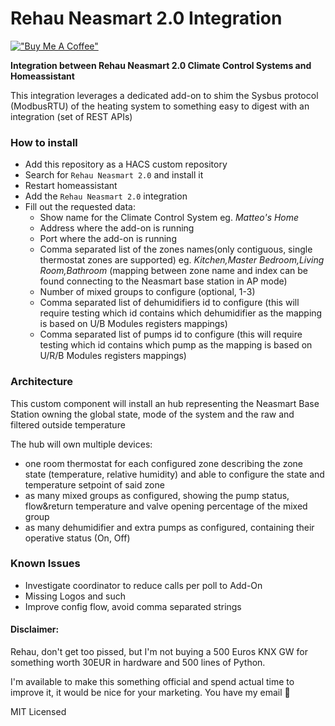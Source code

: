 # Rehau Neasmart 2.0 Integration
[!["Buy Me A Coffee"](https://www.buymeacoffee.com/assets/img/custom_images/orange_img.png)](https://www.buymeacoffee.com/matteomanzoni)

**Integration between Rehau Neasmart 2.0 Climate Control Systems and Homeassistant**

This integration leverages a dedicated add-on to shim the Sysbus protocol (ModbusRTU) of the heating system to something easy to digest with an integration (set of REST APIs)

### How to install

- Add this repository as a HACS custom repository
- Search for `Rehau Neasmart 2.0` and install it
- Restart homeassistant
- Add the `Rehau Neasmart 2.0` integration
- Fill out the requested data:
  - Show name for the Climate Control System eg. *Matteo's Home*
  - Address where the add-on is running
  - Port where the add-on is running
  - Comma separated list of the zones names(only contiguous, single thermostat zones are supported) eg. *Kitchen,Master Bedroom,Living Room,Bathroom* (mapping between zone name and index can be found connecting to the Neasmart base station in AP mode)
  - Number of mixed groups to configure (optional, 1-3)
  - Comma separated list of dehumidifiers id to configure (this will require testing which id contains which dehumidifier as the mapping is based on U/B Modules registers mappings)
  - Comma separated list of pumps id to configure (this will require testing which id contains which pump as the mapping is based on U/R/B Modules registers mappings)

### Architecture

This custom component will install an hub representing the Neasmart Base Station owning the global state, mode of the system and the raw and filtered outside temperature

The hub will own multiple devices:
- one room thermostat for each configured zone describing the zone state (temperature, relative humidity) and able to configure the state and temperature setpoint of said zone
- as many mixed groups as configured, showing the pump status, flow&return temperature and valve opening percentage of the mixed group
- as many dehumidifier and extra pumps as configured, containing their operative status (On, Off)

### Known Issues

- Investigate coordinator to reduce calls per poll to Add-On
- Missing Logos and such
- Improve config flow, avoid comma separated strings

#### Disclaimer: 

Rehau, don't get too pissed, but I'm not buying a 500 Euros KNX GW for something worth 30EUR in hardware and 500 lines of Python.

I'm available to make this something official and spend actual time to improve it, it would be nice for your marketing. You have my email :pray:




MIT Licensed
